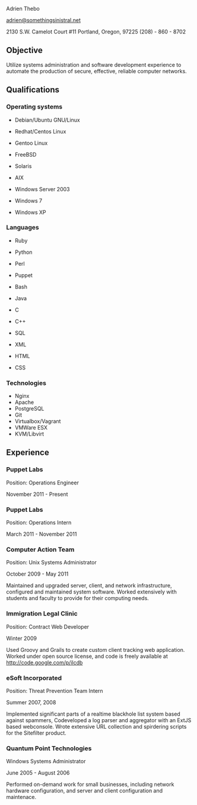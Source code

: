 Adrien Thebo

adrien@somethingsinistral.net

2130 S.W. Camelot Court #11
Portland, Oregon, 97225
(208) - 860 - 8702

Objective
---------

Utilize systems administration and software development experience to automate
the production of secure, effective, reliable computer networks.

Qualifications
--------------

### Operating systems

  * Debian/Ubuntu GNU/Linux
  * Redhat/Centos Linux
  * Gentoo Linux

  * FreeBSD
  * Solaris
  * AIX

  * Windows Server 2003
  * Windows 7
  * Windows XP

### Languages

  * Ruby
  * Python
  * Perl

  * Puppet
  * Bash

  * Java
  * C
  * C++

  * SQL
  * XML

  * HTML
  * CSS

### Technologies

  * Nginx
  * Apache
  * PostgreSQL
  * Git
  * Virtualbox/Vagrant
  * VMWare ESX
  * KVM/Libvirt

Experience
----------

### Puppet Labs

Position: Operations Engineer

November 2011 - Present

### Puppet Labs

Position: Operations Intern

March 2011 - November 2011


### Computer Action Team

Position: Unix Systems Administrator

October 2009 - May 2011

  Maintained and upgraded server, client, and network infrastructure, configured
  and maintained system software. Worked extensively with students and faculty to
  provide for their computing needs.

### Immigration Legal Clinic

Position: Contract Web Developer

Winter 2009

  Used Groovy and Grails to create custom client tracking web application.
  Worked under open source license, and code is freely available at http://code.google.com/p/ilcdb

### eSoft Incorporated

Position: Threat Prevention Team Intern

Summer 2007, 2008

Implemented significant parts of a realtime blackhole list system based
against spammers, Codeveloped a log parser and aggregator with an ExtJS
based webconsole. Wrote extensive URL collection and spirdering
scripts for the Sitefilter product.

### Quantum Point Technologies

Windows Systems Administrator

June 2005 - August 2006

  Performed on-demand work for small businesses, including network hardware
  configuration, and server and client configuration and maintenace.

